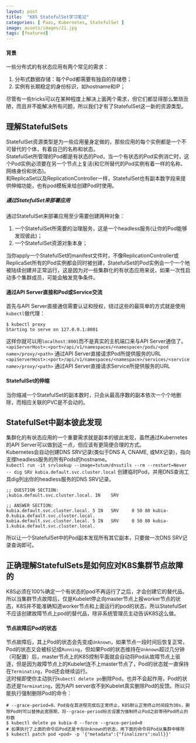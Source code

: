 ```yaml
---
layout: post
title:  "K8S StatefulSet学习笔记"
categories: [ Paas, Kubernetes, StatefulSet ]
image: assets/images/21.jpg
tags: [featured]
---
```


#### 背景
一些分布式的有状态应用有两个常见的需求：
1. 分布式数据存储：每个Pod都需要有独自的存储卷；
2. 实例有长期稳定的身份标识，如hostname和IP；

尽管有一些tricks可以在某种程度上解决上面两个需求，但它们都显得那么繁琐丑陋，而且并不能解决所有问题，所以我们才有了StatefulSet这一新的资源类型。

## 理解StatefulSets
StatefulSet资源类型是为一些应用量身定做的，那些应用的每个实例都是一个不可替代的个体，有着自己的名称和状态。\
StatefulSet所管理的Pod都是有状态的Pod，当一个有状态的Pod实例消亡时，这个Pod实例必须要在另一个节点上复活(和它所替代的Pod实例有着一样的名称、网络身份和状态)。\
和ReplicaSet以及ReplicationController一样，StatefulSet也有副本数字段来提供伸缩功能，也有pod模板来给创建Pod时使用。

##### 通过StatefulSet来部署应用
通过StatefulSet来部署应用至少需要创建两种对象：
1. 一个StatefulSet所需要的治理服务，这是一个headless服务(让你的Pod能够发现彼此)；
2. 一个StatefulSet资源对象本身；

当你apply一个StatefulSet的manifest文件时，不像ReplicationController或ReplicaSet所有的Pod实例都会同时被创建，StatefulSet的Pod实例会一个一个地被陆续创建并正常运行，这是因为对一些集群化的有状态应用来说，如果一次性启动多个集群成员，可能会触发竞争条件。

#### 通过API Server直接和Pod或Service交流
首先与API Server直接通信需要认证和授权，绕过这些的最简单的方式就是使用`kubectl`做代理：
```shell
$ kubectl proxy
Starting to serve on 127.0.0.1:8001
```
这样你就可以用`localhost:8001`而不是真实的主机端口来与API Server通信了。\
`<apiServerHost>:<port>/api/v1/namespaces/<namespace>/pods/<pod name>/proxy/<path>`  通过API Server直接请求Pod所提供服务的URL\
`<apiServerHost>:<port>/api/v1/namespaces/<namespace>/services/<service name>/proxy/<path>`  通过API Server直接请求Service所提供服务的URL

#### StatefulSet的伸缩
当你缩减一个StatefulSet的副本数时，只会从最高序数的副本依次一个个地删除，而相应关联的PVC是不会动的。

## StatefulSet中副本彼此发现
集群化的有状态应用的一个重要需求就是副本的彼此发现，虽然通过Kubernetes的API Server可以做到这一点，但应该有更简便合理的方式。\
Kubernetes会自动创建DNS SRV记录(类似于DNS A, CNAME, 或MX记录)，指向支撑headless服务的所有Pods的hostname。\
`kubectl run -it srvlookup --image=tutum/dnsutils --rm --restart=Never -- dig SRV kubia.default.svc.cluster.local`  创建临时Pod，并用DNS查询工具dig列出你的headless服务的DNS SRV记录。
```shell
;; QUESTION SECTION:
;kubia.default.svc.cluster.local. IN    SRV

;; ANSWER SECTION:
kubia.default.svc.cluster.local. 5 IN   SRV     0 50 80 kubia-0.kubia.default.svc.cluster.local.
kubia.default.svc.cluster.local. 5 IN   SRV     0 50 80 kubia-1.kubia.default.svc.cluster.local.
```
所以让一个StatefulSet中的Pod副本发现所有其它副本，只要做一次DNS SRV记录查询即可。

## 正确理解StatefulSets是如何应对K8S集群节点故障的
K8S必须在100%确定一个有状态的pod不再运行了之后，才会创建它的替代品。所以当集群节点故障后，仅是Kubelet停止向master节点上报worker节点的状态，K8S并不能准确知道worker节点和上面运行的pod的状态，所以StatefulSet不应该创建故障节点上pod的替代品，除非系统管理员主动告诉K8S这么做。

#### 节点故障后Pod的状态
节点故障后，其上Pod的状态会先变成`Unknown`，如果节点一段时间后恢复正常，Pod的状态又会被标记成`Running`，但如果Pod的状态维持在`Unknown`超过几分钟（可配置）后，master节点上的K8S控制平面就会自动将Pod从故障节点上驱逐，但是因为故障节点上的Kubelet连不上master节点了，Pod的状态就一直保持在`Terminating`，Pod还会继续运行。\
这时候即使你主动执行`kubectl delete po`删除Pod，也并不会起作用，Pod的状态还是`Terminating`，因为API server收不到Kubelet真实删除Pod的反馈。所以只能执行强制删除Pod的命令：
```shell
# --grace-period=0，Pod会在其进程完成后正常终止，K8S默认正常终止时间段为30s，删除Pod时可以替换此宽限期，将--grace-period标志设置为强制终止Pod之前等待Pod终止的秒数
$ kubectl delete po kubia-0 --force --grace-period=0
# 如果执行了上面的命令后Pod还是卡在Unknown的状态，用下面的命令将Pod从集群中移除
$ kubectl patch pod <pod> -p '{"metadata":{"finalizers":null}}'
```
